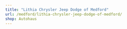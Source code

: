```yaml
---
title: "Lithia Chrysler Jeep Dodge of Medford"
url: /medford/lithia-chrysler-jeep-dodge-of-medford/
shop: Autohaus
---
```


